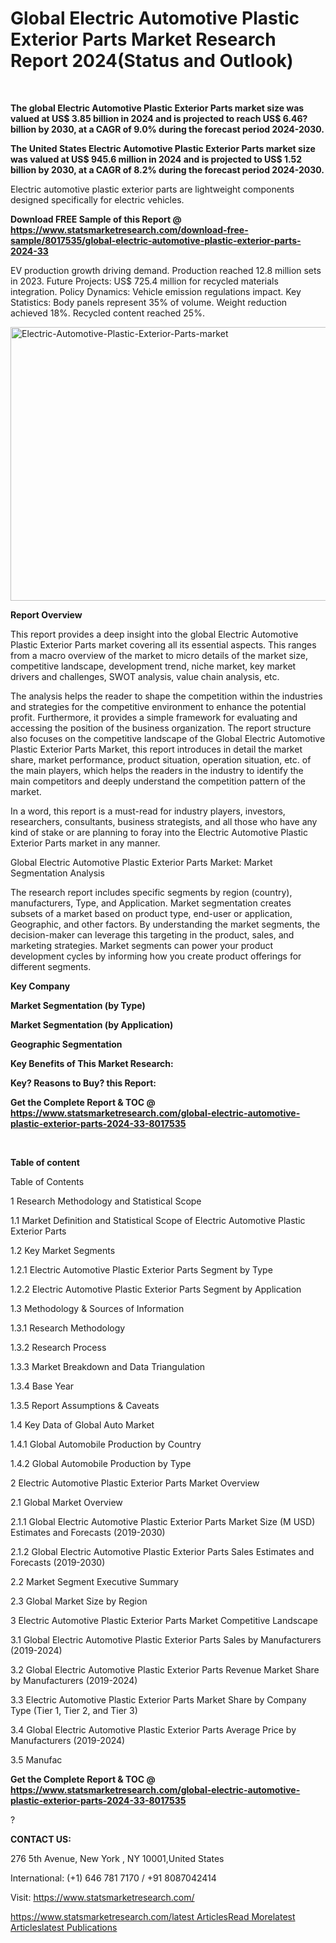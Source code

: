 <h1>Global Electric Automotive Plastic Exterior Parts Market Research Report 2024(Status and Outlook)</h1><br/><p><strong>The global Electric Automotive Plastic Exterior Parts market size was valued at US$ 3.85 billion in 2024 and is projected to reach US$ 6.46? billion by 2030, at a <strong>CAGR</strong> of 9.0% during the forecast period 2024-2030.</strong></p>
 
 
 
 <p><strong>The United States Electric Automotive Plastic Exterior Parts market size was valued at US$ 945.6 million in 2024 and is projected to US$ 1.52 billion by 2030, at a <strong>CAGR</strong> of 8.2% during the forecast period 2024-2030.</strong></p>
 
 
 
 <p>Electric automotive plastic exterior parts are lightweight components designed specifically for electric vehicles.</p>
 
 
 
 <p><strong>Download FREE Sample of this Report @ <a href="https://www.statsmarketresearch.com/download-free-sample/8017535/global-electric-automotive-plastic-exterior-parts-2024-33">https://www.statsmarketresearch.com/download-free-sample/8017535/global-electric-automotive-plastic-exterior-parts-2024-33</a></strong></p>
 
 
 
 <p>EV production growth driving demand. Production reached 12.8 million sets in 2023. Future Projects: US$ 725.4 million for recycled materials integration. Policy Dynamics: Vehicle emission regulations impact. Key Statistics: Body panels represent 35% of volume. Weight reduction achieved 18%. Recycled content reached 25%.</p>
 
 
 
 <p><img alt="Electric-Automotive-Plastic-Exterior-Parts-market" src="https://www.grandresearchstore.com/assets/report-images/Electric_Automotive_Plastic_Exterior_Parts_market.png%20" style="width: 730px; height: 438px;" /></p>
 
 
 
 <p><strong>Report Overview</strong></p>
 
 
 
 <p>This report provides a deep insight into the global Electric Automotive Plastic Exterior Parts market covering all its essential aspects. This ranges from a macro overview of the market to micro details of the market size, competitive landscape, development trend, niche market, key market drivers and challenges, SWOT analysis, value chain analysis, etc.</p>
 
 
 
 <p>The analysis helps the reader to shape the competition within the industries and strategies for the competitive environment to enhance the potential profit. Furthermore, it provides a simple framework for evaluating and accessing the position of the business organization. The report structure also focuses on the competitive landscape of the Global Electric Automotive Plastic Exterior Parts Market, this report introduces in detail the market share, market performance, product situation, operation situation, etc. of the main players, which helps the readers in the industry to identify the main competitors and deeply understand the competition pattern of the market.</p>
 
 
 
 <p>In a word, this report is a must-read for industry players, investors, researchers, consultants, business strategists, and all those who have any kind of stake or are planning to foray into the Electric Automotive Plastic Exterior Parts market in any manner.</p>
 
 
 
 <p>Global Electric Automotive Plastic Exterior Parts Market: Market Segmentation Analysis</p>
 
 
 
 <p>The research report includes specific segments by region (country), manufacturers, Type, and Application. Market segmentation creates subsets of a market based on product type, end-user or application, Geographic, and other factors. By understanding the market segments, the decision-maker can leverage this targeting in the product, sales, and marketing strategies. Market segments can power your product development cycles by informing how you create product offerings for different segments.</p>
 
 
 
 <p><strong>Key Company</strong></p>
 
 
 
 <p><strong>Market Segmentation (by Type)</strong></p>
 
 
 
 <p><strong>Market Segmentation (<strong>by Application</strong>)</strong></p>
 
 
 
 <p><strong>Geographic Segmentation</strong></p>
 
 
 
 <p><strong>Key Benefits of This Market Research:</strong></p>
 
 
 
 <p><strong>Key? <strong>Reasons to Buy</strong>? this Report:</strong></p>
 
 
 
 <div><b>Get the Complete Report & TOC @ <a href="https://www.statsmarketresearch.com/global-electric-automotive-plastic-exterior-parts-2024-33-8017535">https://www.statsmarketresearch.com/global-electric-automotive-plastic-exterior-parts-2024-33-8017535</a></b></div>
 
 
 
 <p><br />
 
 <b>Table of content</b></p>
 
 
 
 <p>Table of Contents<br />
 
 1 Research Methodology and Statistical Scope<br />
 
 1.1 Market Definition and Statistical Scope of Electric Automotive Plastic Exterior Parts<br />
 
 1.2 Key Market Segments<br />
 
 1.2.1 Electric Automotive Plastic Exterior Parts Segment by Type<br />
 
 1.2.2 Electric Automotive Plastic Exterior Parts Segment by Application<br />
 
 1.3 Methodology & Sources of Information<br />
 
 1.3.1 Research Methodology<br />
 
 1.3.2 Research Process<br />
 
 1.3.3 Market Breakdown and Data Triangulation<br />
 
 1.3.4 Base Year<br />
 
 1.3.5 Report Assumptions & Caveats<br />
 
 1.4 Key Data of Global Auto Market<br />
 
 1.4.1 Global Automobile Production by Country<br />
 
 1.4.2 Global Automobile Production by Type<br />
 
 2 Electric Automotive Plastic Exterior Parts Market Overview<br />
 
 2.1 Global Market Overview<br />
 
 2.1.1 Global Electric Automotive Plastic Exterior Parts Market Size (M USD) Estimates and Forecasts (2019-2030)<br />
 
 2.1.2 Global Electric Automotive Plastic Exterior Parts Sales Estimates and Forecasts (2019-2030)<br />
 
 2.2 Market Segment Executive Summary<br />
 
 2.3 Global Market Size by Region<br />
 
 3 Electric Automotive Plastic Exterior Parts Market Competitive Landscape<br />
 
 3.1 Global Electric Automotive Plastic Exterior Parts Sales by Manufacturers (2019-2024)<br />
 
 3.2 Global Electric Automotive Plastic Exterior Parts Revenue Market Share by Manufacturers (2019-2024)<br />
 
 3.3 Electric Automotive Plastic Exterior Parts Market Share by Company Type (Tier 1, Tier 2, and Tier 3)<br />
 
 3.4 Global Electric Automotive Plastic Exterior Parts Average Price by Manufacturers (2019-2024)<br />
 
 3.5 Manufac</p>
 
 
 
 <div><b>Get the Complete Report & TOC @ <a href="https://www.statsmarketresearch.com/global-electric-automotive-plastic-exterior-parts-2024-33-8017535">https://www.statsmarketresearch.com/global-electric-automotive-plastic-exterior-parts-2024-33-8017535</a></b></div>
 
 
 
 <p>? </p>
 
 
 
 <p><b>CONTACT US:</b><br />
 
 276 5th Avenue, New York , NY 10001,United States<br />
 
 International: (+1) 646 781 7170 / +91 8087042414<br />
 
 Visit: <a href="https://www.statsmarketresearch.com/">https://www.statsmarketresearch.com/</a><br />
 
 <a href="https://gyeongbokgung.com">https://www.statsmarketresearch.com/</a><a href="https://hallyeomaritime.com">latest Articles</a><a href="https://jingwansa.com">Read More</a><a href="https://nguoiviet.jp/">latest Articles</a><a href="https://www.intelmarketresearch.com/">latest Publications</a></p>